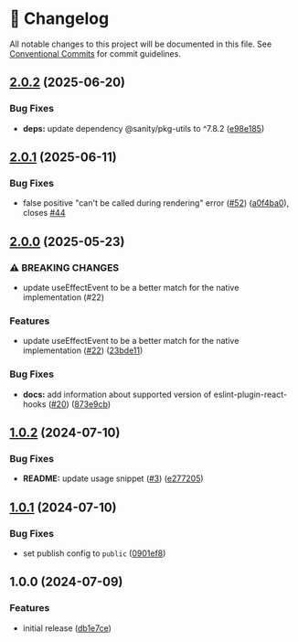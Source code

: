 <!-- markdownlint-disable --><!-- textlint-disable -->

# 📓 Changelog

All notable changes to this project will be documented in this file. See
[Conventional Commits](https://conventionalcommits.org) for commit guidelines.

## [2.0.2](https://github.com/sanity-io/use-effect-event/compare/v2.0.1...v2.0.2) (2025-06-20)

### Bug Fixes

- **deps:** update dependency @sanity/pkg-utils to ^7.8.2 ([e98e185](https://github.com/sanity-io/use-effect-event/commit/e98e185836fab720992c44ea473b39f852ae50f9))

## [2.0.1](https://github.com/sanity-io/use-effect-event/compare/v2.0.0...v2.0.1) (2025-06-11)

### Bug Fixes

- false positive "can't be called during rendering" error ([#52](https://github.com/sanity-io/use-effect-event/issues/52)) ([a0f4ba0](https://github.com/sanity-io/use-effect-event/commit/a0f4ba0acd488655b3014fa171248bf41d510ddd)), closes [#44](https://github.com/sanity-io/use-effect-event/issues/44)

## [2.0.0](https://github.com/sanity-io/use-effect-event/compare/v1.0.2...v2.0.0) (2025-05-23)

### ⚠ BREAKING CHANGES

- update useEffectEvent to be a better match for the native implementation (#22)

### Features

- update useEffectEvent to be a better match for the native implementation ([#22](https://github.com/sanity-io/use-effect-event/issues/22)) ([23bde11](https://github.com/sanity-io/use-effect-event/commit/23bde11ebd3db42ef1c3d19426afce9dc53b6fef))

### Bug Fixes

- **docs:** add information about supported version of eslint-plugin-react-hooks ([#20](https://github.com/sanity-io/use-effect-event/issues/20)) ([873e9cb](https://github.com/sanity-io/use-effect-event/commit/873e9cb73dc5e1967e1b29fffd4a806df3276c68))

## [1.0.2](https://github.com/sanity-io/use-effect-event/compare/v1.0.1...v1.0.2) (2024-07-10)

### Bug Fixes

- **README:** update usage snippet ([#3](https://github.com/sanity-io/use-effect-event/issues/3)) ([e277205](https://github.com/sanity-io/use-effect-event/commit/e27720561df829e0ac931702bae1899931879df4))

## [1.0.1](https://github.com/sanity-io/use-effect-event/compare/v1.0.0...v1.0.1) (2024-07-10)

### Bug Fixes

- set publish config to `public` ([0901ef8](https://github.com/sanity-io/use-effect-event/commit/0901ef808069c2e29bd523e13b8b95b0dcf118e0))

## 1.0.0 (2024-07-09)

### Features

- initial release ([db1e7ce](https://github.com/sanity-io/use-effect-event/commit/db1e7cec92302a6ec74fb15643bfa40f82b76ce0))
